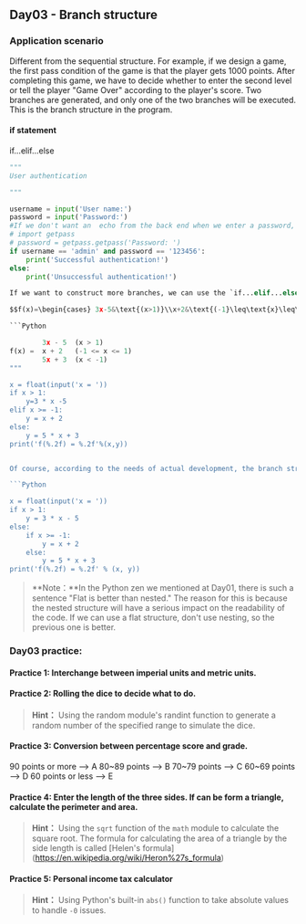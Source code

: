 ﻿
## Day03 - Branch structure

### Application scenario

Different from the sequential structure. For example, if we design a game, the first pass condition of the game is that the player gets 1000 points. After completing this game, we have to decide whether to enter the second level or tell the player "Game Over" according to the player's score. Two branches are generated, and only one of the two branches will be executed. This is the branch structure in the program.

#### if statement

if...elif...else

```Python
"""
User authentication

"""

username = input('User name:')
password = input('Password:')
#If we don't want an  echo from the back end when we enter a password, we can use the getpass function of the getpass module.
# import getpass
# password = getpass.getpass('Password: ')
if username == 'admin' and password == '123456':
	print('Successful authentication!')
else:
	print('Unsuccessful authentication!')

If we want to construct more branches, we can use the `if...elif...else...` structure, such as the following piecewise function to evaluate.

$$f(x)=\begin{cases} 3x-5&\text{(x>1)}\\x+2&\text{(-1}\leq\text{x}\leq\text{1)}\\5x+3&\text {(x<-1)}\end{cases}$$

```Python

        3x - 5  (x > 1)
f(x) =  x + 2   (-1 <= x <= 1)
        5x + 3  (x < -1)
"""

x = float(input('x = '))
if x > 1:
    y=3 * x -5
elif x >= -1:
    y = x + 2
else:
    y = 5 * x + 3
print('f(%.2f) = %.2f'%(x,y))


Of course, according to the needs of actual development, the branch structure can be nested, and the above code can alsi be written as follows:

```Python

x = float(input('x = '))
if x > 1:
    y = 3 * x - 5
else:
    if x >= -1:
        y = x + 2
    else:
        y = 5 * x + 3
print('f(%.2f) = %.2f' % (x, y))
```
> **Note：**In the Python zen we mentioned at Day01, there is such a sentence "Flat is better than nested." The reason for this is because the nested structure will have a serious impact on the readability of the code. If we can use a flat structure, don't use nesting, so the previous one is better.

### Day03 practice:

#### Practice 1: Interchange between imperial units and metric units.

#### Practice 2: Rolling the dice to decide what to do.

> **Hint：** Using the random module's randint function to generate a random number of the specified range to simulate the dice.

#### Practice 3: Conversion between percentage score and grade.

90 points or more    --> A
80~89 points         --> B
70~79 points	     --> C
60~69 points         --> D
60 points or less    --> E

#### Practice 4: Enter the length of the three sides. If can be form a triangle, calculate the perimeter and area.

> **Hint：** Using the `sqrt` function of the `math` module to calculate the square root. The formula for calculating the area of a triangle by the side length is called [Helen's formula] (https://en.wikipedia.org/wiki/Heron%27s_formula)

#### Practice 5: Personal income tax calculator

> **Hint：** Using Python's built-in `abs()` function to take absolute values to handle `-0` issues.



